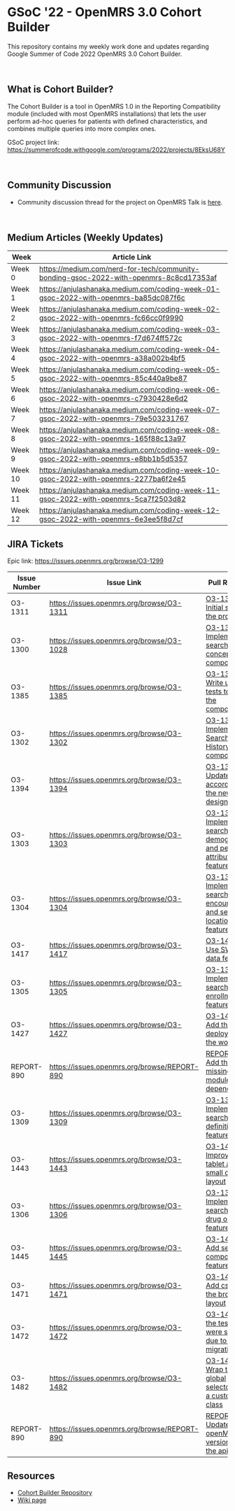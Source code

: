 # GSoC '22 - OpenMRS 3.0 Cohort Builder

This repository contains my weekly work done and updates regarding Google Summer of Code 2022 OpenMRS 3.0 Cohort Builder.

<br>

## What is Cohort Builder?

The Cohort Builder is a tool in OpenMRS 1.0 in the Reporting Compatibility module (included with most OpenMRS installations) that lets the user perform ad-hoc queries for patients with defined characteristics, and combines multiple queries into more complex ones.

GSoC project link: https://summerofcode.withgoogle.com/programs/2022/projects/8EksU68Y

<br>

## Community Discussion

- Community discussion thread for the project on OpenMRS Talk is [here](https://talk.openmrs.org/t/gsoc-2022-redo-legacy-ui-cohort-builder-project-updates/36847).

<br>

## Medium Articles (Weekly Updates)

| Week    | Article Link                                                                           |
| ------- | -------------------------------------------------------------------------------------- |
| Week 0  | https://medium.com/nerd-for-tech/community-bonding-gsoc-2022-with-openmrs-8c8cd17353af |
| Week 1  | https://anjulashanaka.medium.com/coding-week-01-gsoc-2022-with-openmrs-ba85dc087f6c    |
| Week 2  | https://anjulashanaka.medium.com/coding-week-02-gsoc-2022-with-openmrs-fc66cc0f9990    |
| Week 3  | https://anjulashanaka.medium.com/coding-week-03-gsoc-2022-with-openmrs-f7d674ff572c    |
| Week 4  | https://anjulashanaka.medium.com/coding-week-04-gsoc-2022-with-openmrs-a38a002b4bf5    |
| Week 5  | https://anjulashanaka.medium.com/coding-week-05-gsoc-2022-with-openmrs-85c440a9be87    |
| Week 6  | https://anjulashanaka.medium.com/coding-week-06-gsoc-2022-with-openmrs-c7930428e6d2    |
| Week 7  | https://anjulashanaka.medium.com/coding-week-07-gsoc-2022-with-openmrs-79e503231767    |
| Week 8  | https://anjulashanaka.medium.com/coding-week-08-gsoc-2022-with-openmrs-165f88c13a97    |
| Week 9  | https://anjulashanaka.medium.com/coding-week-09-gsoc-2022-with-openmrs-e8bb1b5d5357    |
| Week 10 | https://anjulashanaka.medium.com/coding-week-10-gsoc-2022-with-openmrs-2277ba6f2e45    |
| Week 11 | https://anjulashanaka.medium.com/coding-week-11-gsoc-2022-with-openmrs-5ca7f2503d82    |
| Week 12 | https://anjulashanaka.medium.com/coding-week-12-gsoc-2022-with-openmrs-6e3ee5f8d7cf    |

## JIRA Tickets

Epic link: https://issues.openmrs.org/browse/O3-1299

| Issue Number | Issue Link                                   | Pull Request                                                                                                                                | Status           |
| ------------ | -------------------------------------------- | ------------------------------------------------------------------------------------------------------------------------------------------- | ---------------- |
| O3-1311      | https://issues.openmrs.org/browse/O3-1311    | [O3-1311: Initial setup of the project](https://github.com/openmrs/openmrs-esm-cohortbuilder/pull/1)                                        | Merged           |
| O3-1300      | https://issues.openmrs.org/browse/O3-1028    | [O3-1300: Implement search by concept component](https://github.com/openmrs/openmrs-esm-cohortbuilder/pull/2)                               | Merged           |
| O3-1385      | https://issues.openmrs.org/browse/O3-1385    | [O3-1385: Write unit tests to test the components](https://github.com/openmrs/openmrs-esm-cohortbuilder/pull/7)                             | Merged           |
| O3-1302      | https://issues.openmrs.org/browse/O3-1302    | [O3-1302: Implement the Search History component](https://github.com/openmrs/openmrs-esm-cohortbuilder/pull/8)                              | Merged           |
| O3-1394      | https://issues.openmrs.org/browse/O3-1394    | [O3-1394: Update the UI according to the new design](https://github.com/openmrs/openmrs-esm-cohortbuilder/pull/9)                           | Merged           |
| O3-1303      | https://issues.openmrs.org/browse/O3-1303    | [O3-1303: Implement the search by demographics and person attributes feature](https://github.com/openmrs/openmrs-esm-cohortbuilder/pull/10) | Merged           |
| O3-1304      | https://issues.openmrs.org/browse/O3-1304    | [O3-1304: Implement the search by encounters and search by location feature](https://github.com/openmrs/openmrs-esm-cohortbuilder/pull/11)  | Merged           |
| O3-1417      | https://issues.openmrs.org/browse/O3-1417    | [O3-1417: Use SWR for data fetching](https://github.com/openmrs/openmrs-esm-cohortbuilder/pull/12)                                          | Merged           |
| O3-1305      | https://issues.openmrs.org/browse/O3-1305    | [O3-1305: Implement the search by enrollments feature](https://github.com/openmrs/openmrs-esm-cohortbuilder/pull/14)                        | Merged           |
| O3-1427      | https://issues.openmrs.org/browse/O3-1427    | [O3-1427: Add the deploy job to the workflow](https://github.com/openmrs/openmrs-esm-cohortbuilder/pull/15)                                 | Merged           |
| REPORT-890   | https://issues.openmrs.org/browse/REPORT-890 | [REPORT-890: Add the missing api module dependency](https://github.com/openmrs/openmrs-module-reporting/pull/236)                           | Merged           |
| O3-1309      | https://issues.openmrs.org/browse/O3-1309    | [O3-1309: Implement the search definitions feature](https://github.com/openmrs/openmrs-esm-cohortbuilder/pull/16)                           | Merged           |
| O3-1443      | https://issues.openmrs.org/browse/O3-1443    | [O3-1443: Improve the tablet and small desktop layout](https://github.com/openmrs/openmrs-esm-cohortbuilder/pull/17)                        | Merged           |
| O3-1306      | https://issues.openmrs.org/browse/O3-1306    | [O3-1306: Implement the search by drug order feature](https://github.com/openmrs/openmrs-esm-cohortbuilder/pull/19)                         | Merged           |
| O3-1445      | https://issues.openmrs.org/browse/O3-1445    | [O3-1445: Add search composition feature](https://github.com/openmrs/openmrs-esm-cohortbuilder/pull/20)                                     | Merged           |
| O3-1471      | https://issues.openmrs.org/browse/O3-1471    | [O3-1471: Add css to fix the broken UI layout](https://github.com/openmrs/openmrs-esm-cohortbuilder/pull/22)                                | Merged           |
| O3-1472      | https://issues.openmrs.org/browse/O3-1472    | [O3-1472: Fix the tests that were skipped due to the migration](https://github.com/openmrs/openmrs-esm-cohortbuilder/pull/22)               | Merged |
| O3-1482 | https://issues.openmrs.org/browse/O3-1482 | [O3-1482: Wrap the global selectors with a custom class](https://github.com/openmrs/openmrs-esm-cohortbuilder/pull/24) | Merged |
| REPORT-890 | https://issues.openmrs.org/browse/REPORT-890 | [REPORT-890: Update the openMRS version for the api 1.10](https://github.com/openmrs/openmrs-module-reporting/pull/237) | Merged |

## Resources

- [Cohort Builder Repository](https://github.com/openmrs/openmrs-esm-cohortbuilder)
- [Wiki page](https://wiki.openmrs.org/display/projects/GSoC+2022%3A+Redo+Legacy+UI+Cohort+Builder)
